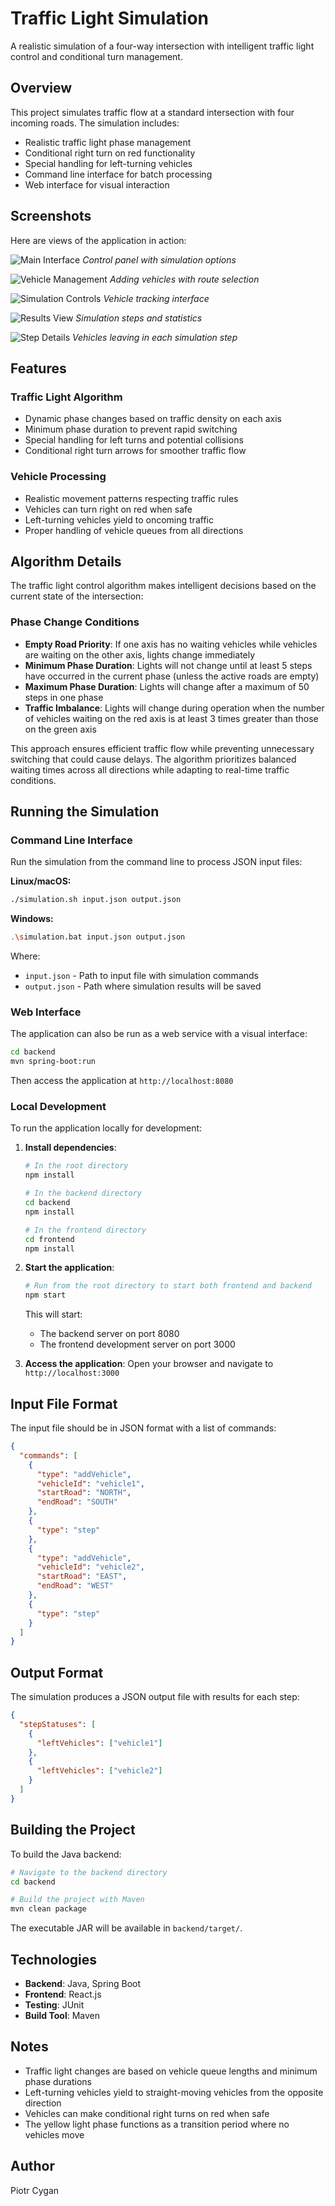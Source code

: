 # Traffic Light Simulation

A realistic simulation of a four-way intersection with intelligent traffic light control and conditional turn management.

## Overview

This project simulates traffic flow at a standard intersection with four incoming roads. The simulation includes:
- Realistic traffic light phase management
- Conditional right turn on red functionality
- Special handling for left-turning vehicles
- Command line interface for batch processing
- Web interface for visual interaction

## Screenshots

Here are views of the application in action:

![Main Interface](https://github.com/user-attachments/assets/fdd8912c-c150-4321-baa5-b5ec9b4f0810)
*Control panel with simulation options*

![Vehicle Management](https://github.com/user-attachments/assets/2a3894d9-229e-4efb-bb36-5e8cce9d7fdf)
*Adding vehicles with route selection*

![Simulation Controls](https://github.com/user-attachments/assets/9f214175-8145-45d2-a294-bad081374412)
*Vehicle tracking interface*

![Results View](https://github.com/user-attachments/assets/69971246-0e66-4062-995f-81ed5be0fb98)
*Simulation steps and statistics*

![Step Details](https://github.com/user-attachments/assets/6634ef36-5fae-45ed-b790-afd9f3ad47cf)
*Vehicles leaving in each simulation step*

## Features

### Traffic Light Algorithm
- Dynamic phase changes based on traffic density on each axis
- Minimum phase duration to prevent rapid switching
- Special handling for left turns and potential collisions
- Conditional right turn arrows for smoother traffic flow

### Vehicle Processing
- Realistic movement patterns respecting traffic rules
- Vehicles can turn right on red when safe
- Left-turning vehicles yield to oncoming traffic
- Proper handling of vehicle queues from all directions

## Algorithm Details

The traffic light control algorithm makes intelligent decisions based on the current state of the intersection:

### Phase Change Conditions
- **Empty Road Priority**: If one axis has no waiting vehicles while vehicles are waiting on the other axis, lights change immediately
- **Minimum Phase Duration**: Lights will not change until at least 5 steps have occurred in the current phase (unless the active roads are empty)
- **Maximum Phase Duration**: Lights will change after a maximum of 50 steps in one phase
- **Traffic Imbalance**: Lights will change during operation when the number of vehicles waiting on the red axis is at least 3 times greater than those on the green axis

This approach ensures efficient traffic flow while preventing unnecessary switching that could cause delays. The algorithm prioritizes balanced waiting times across all directions while adapting to real-time traffic conditions.

## Running the Simulation

### Command Line Interface

Run the simulation from the command line to process JSON input files:

**Linux/macOS:**
```bash
./simulation.sh input.json output.json
```

**Windows:**
```bash
.\simulation.bat input.json output.json
```

Where:
- `input.json` - Path to input file with simulation commands
- `output.json` - Path where simulation results will be saved

### Web Interface

The application can also be run as a web service with a visual interface:

```bash
cd backend
mvn spring-boot:run
```

Then access the application at `http://localhost:8080`

### Local Development

To run the application locally for development:

1. **Install dependencies**:
   ```bash
   # In the root directory
   npm install

   # In the backend directory
   cd backend
   npm install
   
   # In the frontend directory
   cd frontend
   npm install
   ```

2. **Start the application**:
   ```bash
   # Run from the root directory to start both frontend and backend
   npm start
   ```

   This will start:
   - The backend server on port 8080
   - The frontend development server on port 3000

3. **Access the application**:
   Open your browser and navigate to `http://localhost:3000`

## Input File Format

The input file should be in JSON format with a list of commands:

```json
{
  "commands": [
    {
      "type": "addVehicle",
      "vehicleId": "vehicle1",
      "startRoad": "NORTH",
      "endRoad": "SOUTH"
    },
    {
      "type": "step"
    },
    {
      "type": "addVehicle",
      "vehicleId": "vehicle2",
      "startRoad": "EAST",
      "endRoad": "WEST"
    },
    {
      "type": "step"
    }
  ]
}
```

## Output Format

The simulation produces a JSON output file with results for each step:

```json
{
  "stepStatuses": [
    {
      "leftVehicles": ["vehicle1"]
    },
    {
      "leftVehicles": ["vehicle2"]
    }
  ]
}
```

## Building the Project

To build the Java backend:

```bash
# Navigate to the backend directory
cd backend

# Build the project with Maven
mvn clean package
```

The executable JAR will be available in `backend/target/`.

## Technologies

- **Backend**: Java, Spring Boot
- **Frontend**: React.js
- **Testing**: JUnit
- **Build Tool**: Maven

## Notes

- Traffic light changes are based on vehicle queue lengths and minimum phase durations
- Left-turning vehicles yield to straight-moving vehicles from the opposite direction
- Vehicles can make conditional right turns on red when safe
- The yellow light phase functions as a transition period where no vehicles move

## Author

Piotr Cygan 